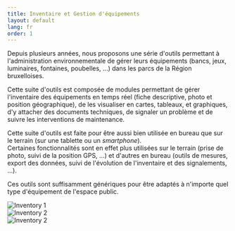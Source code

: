 ```yaml
---
title: Inventaire et Gestion d'équipements
layout: default
lang: fr
order: 1
---
```


Depuis plusieurs années, nous proposons une série d'outils permettant à l'administration environnementale de gérer leurs équipements (bancs, jeux, luminaires, fontaines, poubelles, ...) dans les parcs de la Région bruxelloises.

Cette suite d'outils est composée de modules permettant de gérer l'inventaire des équipements en temps réel (fiche descriptive, photo et position géographique), de les visualiser en cartes, tableaux, et graphiques, d'y attacher des documents techniques, de signaler un problème et de suivre les interventions de maintenance.

Cette suite d'outils est faite pour être aussi bien utilisée en bureau que sur le terrain (sur une tablette ou un *smartphone*).  
Certaines fonctionnalités sont en effet plus utilisées sur le terrain (prise de photo, suivi de la position GPS, ...) et d'autres en bureau (outils de mesures, export des données, suivi de l'évolution de l'inventaire et des signalements, ...).

Ces outils sont suffisamment génériques pour être adaptés à n'importe quel type d'équipement de l'espace public.

<div class="row no-gutters">
	<div class="col mr-1"><img class="img-fluid" src="{{ 'assets/images/products/inventory-1.png' | relative_url }}" alt="Inventory 1"></div>
	<div class="col mr-1"><img class="img-fluid" src="{{ 'assets/images/products/inventory-2.png' | relative_url }}" alt="Inventory 2"></div>
	<div class="col"><img class="img-fluid" src="{{ 'assets/images/products/inventory-3.png' | relative_url }}" alt="Inventory 2"></div>	
</div>
